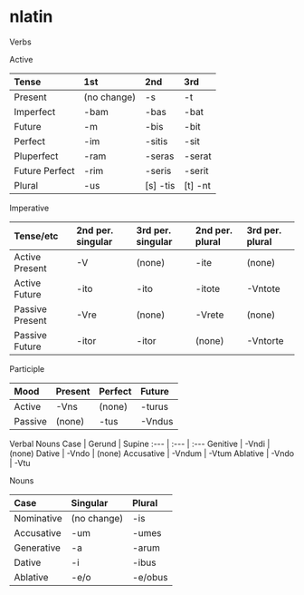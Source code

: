 # nlatin

Verbs

Active

Tense          | 1st         | 2nd        | 3rd
:---           | :---        | :---       | :---
Present        | (no change) | -s         | -t
Imperfect      | -bam        | -bas       | -bat
Future         | -m          | -bis       | -bit
Perfect        | -im         | -sitis     | -sit
Pluperfect     | -ram        | -seras     | -serat
Future Perfect | -rim        | -seris     | -serit
Plural         | -us         | [s] -tis   | [t] -nt

Imperative

Tense/etc       | 2nd per. singular | 3rd per. singular | 2nd per. plural | 3rd per. plural
:---            | :---              | :---              | :---            | :---
Active Present  | -V                | (none)            | -ite            | (none)
Active Future   | -ito              | -ito              | -itote          | -Vntote
Passive Present | -Vre              | (none)            | -Vrete          | (none)
Passive Future  | -itor             | -itor             | (none)          | -Vntorte

Participle

Mood    | Present | Perfect | Future
:---    | :---    | :---    | :---
Active  | -Vns    | (none)  | -turus
Passive | (none)  | -tus    | -Vndus

Verbal Nouns
Case       | Gerund | Supine
:---       | :---   | :---
Genitive   | -Vndi  | (none)
Dative     | -Vndo  | (none)
Accusative | -Vndum | -Vtum
Ablative   | -Vndo  | -Vtu

Nouns

Case       | Singular    | Plural
:---       | :---        | :---
Nominative | (no change) | -is
Accusative | -um         | -umes
Generative | -a          | -arum
Dative     | -i          | -ibus
Ablative   | -e/o        | -e/obus

